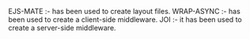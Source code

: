 EJS-MATE :- has been used to create layout files.
WRAP-ASYNC :- has been used to create a client-side middleware.
JOI :- it has been used to create a server-side middleware.
